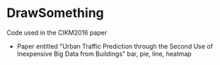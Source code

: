# DrawSomething
Code used in the CIKM2016 paper
- Paper entitled "Urban Traffic Prediction through the Second Use of Inexpensive Big Data from Buildings" 
bar, pie, line, heatmap
